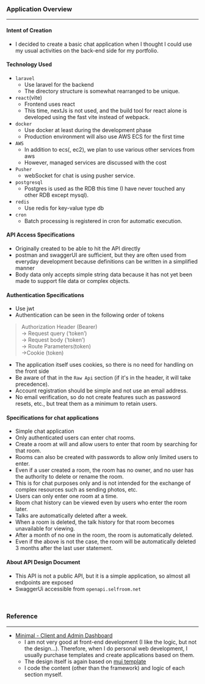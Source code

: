 ### Application Overview

---

#### Intent of Creation

- I decided to create a basic chat application when I thought I could use my usual activities on the back-end side for my portfolio.

#### Technology Used

- `laravel`
  - Use laravel for the backend
  - The directory structure is somewhat rearranged to be unique.
- `react`(vite)
  - Frontend uses react
  - This time, nextJs is not used, and the build tool for react alone is developed using the fast vite instead of webpack.
- `docker`
  - Use docker at least during the development phase
  - Production environment will also use AWS ECS for the first time
- `AWS`
  - In addition to ecs(, ec2), we plan to use various other services from aws
  - However, managed services are discussed with the cost
- `Pusher`
  - webSocket for chat is using pusher service.
- `postgresql`
  - Postgres is used as the RDB this time (I have never touched any other RDB except mysql).
- `redis`
  - Use redis for key-value type db
- `cron`
  - Batch processing is registered in cron for automatic execution. 

#### API Access Specifications

- Originally created to be able to hit the API directly
- postman and swaggerUI are sufficient, but they are often used from everyday development because definitions can be written in a simplified manner
- Body data only accepts simple string data because it has not yet been made to support file data or complex objects.

#### Authentication Specifications

- Use jwt
- Authentication can be seen in the following order of tokens
> Authorization Header (Bearer)\
> -> Request query (‘token’)\
> -> Request body (‘token’)\
> -> Route Parameters(token)\
> ->Cookie (token)
- The application itself uses cookies, so there is no need for handling on the front side
- Be aware of that in the `Raw Api` section (if it's in the header, it will take precedence).
- Account registration should be simple and not use an email address.
- No email verification, so do not create features such as password resets, etc., but treat them as a minimum to retain users.

#### Specifications for chat applications

- Simple chat application
- Only authenticated users can enter chat rooms.
- Create a room at will and allow users to enter that room by searching for that room.
- Rooms can also be created with passwords to allow only limited users to enter.
- Even if a user created a room, the room has no owner, and no user has the authority to delete or rename the room.
- This is for chat purposes only and is not intended for the exchange of complex resources such as sending photos, etc.
- Users can only enter one room at a time.
- Room chat history can be viewed even by users who enter the room later.
- Talks are automatically deleted after a week.
- When a room is deleted, the talk history for that room becomes unavailable for viewing.
- After a month of no one in the room, the room is automatically deleted.
- Even if the above is not the case, the room will be automatically deleted 3 months after the last user statement.

#### About API Design Document

- This API is not a public API, but it is a simple application, so almost all endpoints are exposed
- SwaggerUi accessible from `openapi.selfroom.net`

<br>

### Reference

---

- [Minimal - Client and Admin Dashboard](https://minimals.cc/)
  - I am not very good at front-end development (I like the logic, but not the design...). Therefore, when I do personal web development, I usually purchase templates and create applications based on them.
  - The design itself is again based on [mui template](https://mui.com/store/items/minimal-dashboard/)
  - I code the content (other than the framework) and logic of each section myself.


